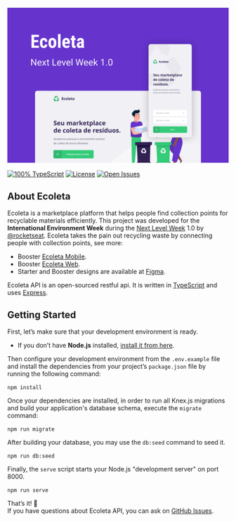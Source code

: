 <!-- Cover -->
[![Cover](./.github/assets/capa.svg)](https://nextlevelweek.com)

<!-- Badges -->
[![100% TypeScript](https://img.shields.io/github/languages/top/guiribmedeiros/ecoleta-api?style=for-the-badge)](https://github.com/guiribmedeiros/ecoleta-api/search?l=typescript)
[![License](https://img.shields.io/github/license/guiribmedeiros/ecoleta-api?style=for-the-badge)](./LICENSE.md)
[![Open Issues](https://img.shields.io/github/issues/guiribmedeiros/ecoleta-api?style=for-the-badge)](https://github.com/guiribmedeiros/ecoleta-api/issues)

## About Ecoleta

Ecoleta is a marketplace platform that helps people find collection points for recyclable materials efficiently. This project was developed for the **International Environment Week** during the [Next Level Week](https://nextlevelweek.com) 1.0 by [@rocketseat](https://github.com/rocketseat). Ecoleta takes the pain out recycling waste by connecting people with collection points, see more:

- Booster [Ecoleta Mobile](https://github.com/guiribmedeiros/ecoleta-mobile).
- Booster [Ecoleta Web](https://github.com/guiribmedeiros/ecoleta-web).
- Starter and Booster designs are available at [Figma](https://www.figma.com/file/RdlEdkUng704Q0OyIHjSGi/Ecoleta).

Ecoleta API is an open-sourced restful api. It is written in [TypeScript](http://www.typescriptlang.org) and
uses [Express](https://expressjs.com/).

## Getting Started

First, let’s make sure that your development environment is ready.

- If you don’t have **Node.js** installed, [install it from here](https://nodejs.org/).

Then configure your development environment from the `.env.example` file and install the dependencies from your project’s `package.json` file by running the following command:

```
npm install
```

Once your dependencies are installed, in order to run all Knex.js migrations and build your application's database schema, execute the `migrate` command:

```
npm run migrate
```

After building your database, you may use the `db:seed` command to seed it.

```
npm run db:seed
```

Finally, the `serve` script starts your Node.js "development server" on port 8000.

```
npm run serve
```

That’s it! :rocket:  
If you have questions about Ecoleta API, you can ask on [GitHub Issues](https://github.com/guiribmedeiros/ecoleta-api/issues).
